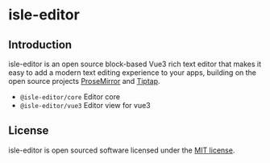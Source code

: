 # isle-editor

## Introduction
isle-editor is an open source block-based Vue3 rich text editor that makes it easy to add a modern text editing experience to your apps, building on the open source projects [ProseMirror](https://github.com/prosemirror) and [Tiptap](https://github.com/ueberdosis/tiptap).

- `@isle-editor/core` Editor core
- `@isle-editor/vue3` Editor view for vue3

## License

isle-editor is open sourced software licensed under the [MIT license](https://github.com/isboyjc/isle-editor/blob/main/LICENSE).
